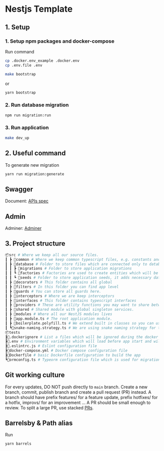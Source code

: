 # Nestjs Template

## 1. Setup

### 1. Setup npm packages and docker-compose

Run command

```bash
cp .docker.env_example .docker.env
cp .env.file .env
```

```bash
make bootstrap
```

or

```bash
yarn bootstrap
```

### 2. Run database migration

```bash
npm run migration:run
```

### 3. Run application

```bash
make dev_up
```

## 2. Useful command

To generate new migration

```bash
yarn run migration:generate
```

## Swagger

Document: [APIs spec](http://localhost:3000/docs)

## Admin

Adminer: [Adminer](http://localhost:8080)

## 3. Project structure

```bash
📦src # Where we keep all our source files.
┃ ┣ 📂common # Where we keep common typescript files, e.g. constants and DTOs.
┃ ┣ 📂database # Folder to store files which are connected only to database.
┃ ┃ ┣ 📂migrations # Folder to store application migrations
┃ ┃ ┗ 📂factories # Factories are used to create entities which will be used in seeds.
┃ ┃ ┗ 📂seeds # Folder to store application seeds, it adds necessary data for the development.
┃ ┣ 📂decorators # This folder contains all global
┃ ┣ 📂filters # In this folder you can find app level
┃ ┣ 📂guards # You can store all guards here.
┃ ┣ 📂interceptors # Where we are keep interceptors
┃ ┣ 📂interfaces # This folder contains typescript interfaces
┃ ┣ 📂providers # These are utility functions you may want to share between many files in your application. They will always be pure and never have side effects, meaning if you provide a function the same arguments, it will always return the same result.  
┃ ┣ 📂shared # Shared module with global singleton services.
┃ ┣ 📂modules # Where all our NestJS modules lives
┃ ┣ 📜app.module.ts # The root application module.
┃ ┣ 📜boilerplate.polyfill.ts # We extend built in classes so you can use helper function anywhere.
┃ ┗📜snake-naming.strategy.ts # We are using snake naming strategy for typeorm
📦tests
┣📜.dockerignore # List a files which will be ignored during the docker build.
┣📜.env # Environment variables which will load before app start and will be stored in `process.env`, (\*) is a env name (development, test, staging, production)
┣📜.eslintrc.js # Eslint configuration file
┣📜docker-compose.yml # Docker compose configuration file
┣📜Dockerfile # basic Dockerfile configuration to build the app
┗📜ormconfig.ts # Typeorm configuration file which is used for migrations and seeds.
```

## Git working culture

For every updates, DO NOT push directly to `main` branch. Create a new branch, commit, publish branch and create a pull request (PR) instead.
A branch should have prefix features/ for a feature update, prefix hotfixes/ for a hotfix, improvs/ for an improvement ...
A PR should be small enough to review. To split a large PR, use stacked [PRs](https://blog.logrocket.com/using-stacked-pull-requests-in-github/).

## Barrelsby & Path alias

Run

```bash
yarn barrels
```
